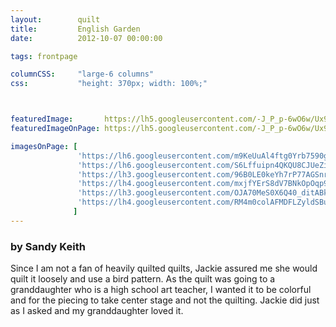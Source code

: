 ```yaml
---
layout:        quilt
title:         English Garden
date:          2012-10-07 00:00:00

tags: frontpage

columnCSS:     "large-6 columns"
css:           "height: 370px; width: 100%;"



featuredImage:       https://lh5.googleusercontent.com/-J_P_p-6wO6w/Ux9PwZo_uEI/AAAAAAAABEU/jnYky48NXug/w470/DSCN6610.JPG
featuredImageOnPage: https://lh5.googleusercontent.com/-J_P_p-6wO6w/Ux9PwZo_uEI/AAAAAAAABEU/jnYky48NXug/w1000/DSCN6610.JPG

imagesOnPage: [
               'https://lh6.googleusercontent.com/m9KeUuAl4ftg0Yrb7590gw-njhwCMQHt7ZWvC9BSqLQ=w303',
               'https://lh6.googleusercontent.com/S6Lffuipn4QKQU8CJUeZi-ck3pNQQ_G2FJRWsPX4Xg8=w303',
               'https://lh3.googleusercontent.com/96B0LE0keYh7rP77AGSnr4YQHF1ge8foZF7oyzD-FAs=w303',
               'https://lh4.googleusercontent.com/mxjfYErS8dV7BNkOpOqp9qV4BsGy3Jr4VhJ_u9uwHJM=w303',
               'https://lh3.googleusercontent.com/OJA70MeS0X6Q40_ditABke3WNadOMjm-iht4OAQryFo=w303',
               'https://lh4.googleusercontent.com/RM4m0colAFMDFLZyldSBua-BMjgTBYKV_Y3LOLzoiiY=w303'
              ]
---
```


### by Sandy Keith

Since I am not a fan of heavily quilted quilts, Jackie assured me she would quilt it loosely and use a bird pattern. As the quilt was going to a granddaughter who is a high school art teacher, I wanted it to be colorful and for the piecing to take center stage and not the quilting. Jackie did just as I asked and my granddaughter loved it.
